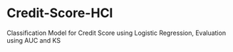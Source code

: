 # Credit-Score-HCI
Classification Model for Credit Score using Logistic Regression, Evaluation using AUC and KS 
  
 
   
 
 
   
   
 
  
   
